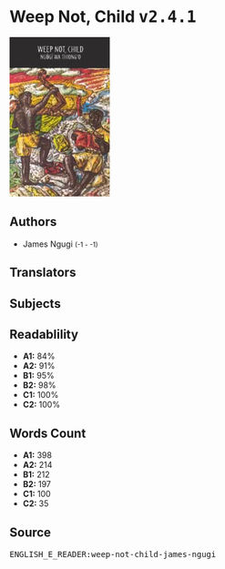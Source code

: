 # Weep Not, Child <kbd>v2.4.1</kbd>

![](./cover.medium.jpg "")

## Authors


 - James Ngugi <small>(-1 - -1)</small>

## Translators



## Subjects



## Readablility


 - **A1:** 84%
 - **A2:** 91%
 - **B1:** 95%
 - **B2:** 98%
 - **C1:** 100%
 - **C2:** 100%

## Words Count


 - **A1:** 398
 - **A2:** 214
 - **B1:** 212
 - **B2:** 197
 - **C1:** 100
 - **C2:** 35

## Source


<kbd>ENGLISH_E_READER:weep-not-child-james-ngugi</kbd>
